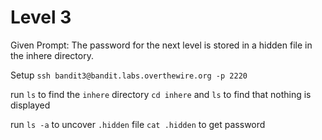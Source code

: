 # Level 3
Given Prompt: The password for the next level is stored in a hidden file in the inhere directory.

Setup
`ssh bandit3@bandit.labs.overthewire.org -p 2220`

run `ls` to find the `inhere` directory
`cd inhere` and `ls` to find that nothing is displayed

run `ls -a` to uncover `.hidden` file
`cat .hidden` to get password
